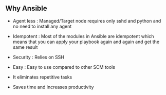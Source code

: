 ## Why Ansible

- Agent less : Managed/Target node requires only sshd and python and no need to install any agent

- Idempotent : Most of the modules in Ansible are idempotent which means that you can apply your playbook again and again and get the same result

- Security : Relies on SSH

- Easy : Easy to use compared to other SCM tools

- It eliminates repetitive tasks

- Saves time and increases productivity
